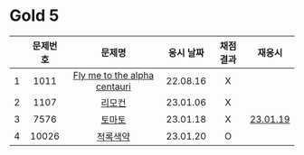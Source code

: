 # Gold 5

|     | 문제번호 |                  문제명                   | 응시 날짜 | 채점 결과 |            재응시            |
| :-: | :------: | :---------------------------------------: | :-------: | :-------: | :--------------------------: |
|  1  |   1011   | [Fly me to the alpha centauri](./1011.js) | 22.08.16  |     X     |
|  2  |   1107   |            [리모컨](./1107.js)            | 23.01.06  |     X     |
|  3  |   7576   |            [토마토](./7576.js)            | 23.01.18  |     X     | [23.01.19](./replay/7576.js) |
|  4  |  10026   |          [적록색약](./10026.js)           | 23.01.20  |     O     |
